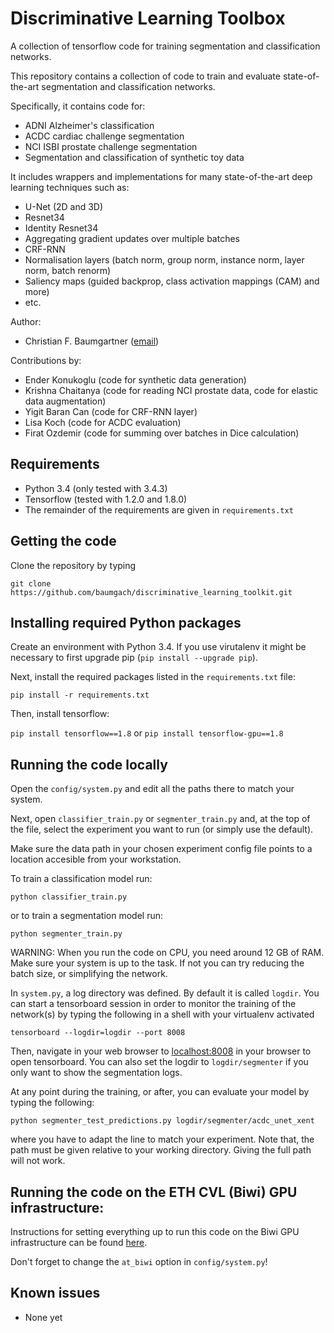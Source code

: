 # Discriminative Learning Toolbox

A collection of tensorflow code for training segmentation and classification networks. 



This repository contains a collection of code to train and evaluate state-of-the-art 
segmentation and classification networks. 

Specifically, it contains code for:

- ADNI Alzheimer's classification
- ACDC cardiac challenge segmentation
- NCI ISBI prostate challenge segmentation
- Segmentation and classification of synthetic toy data

It includes wrappers and implementations for many state-of-the-art deep learning techniques
such as:
 - U-Net (2D and 3D)
 - Resnet34
 - Identity Resnet34
 - Aggregating gradient updates over multiple batches
 - CRF-RNN
 - Normalisation layers (batch norm, group norm, instance norm, layer norm, batch renorm)
 - Saliency maps (guided backprop, class activation mappings (CAM) and more)
 - etc. 

Author:
 - Christian F. Baumgartner ([email](mailto:baumgartner@vision.ee.ethz.ch))

Contributions by:
 - Ender Konukoglu (code for synthetic data generation)
 - Krishna Chaitanya (code for reading NCI prostate data, code for elastic data augmentation)
 - Yigit Baran Can (code for CRF-RNN layer)
 - Lisa Koch (code for ACDC evaluation)
 - Firat Ozdemir (code for summing over batches in Dice calculation)

## Requirements 

- Python 3.4 (only tested with 3.4.3)
- Tensorflow (tested with 1.2.0 and 1.8.0)
- The remainder of the requirements are given in `requirements.txt`

## Getting the code

Clone the repository by typing

``` git clone https://github.com/baumgach/discriminative_learning_toolkit.git ```


## Installing required Python packages

Create an environment with Python 3.4. If you use virutalenv it 
might be necessary to first upgrade pip (``` pip install --upgrade pip ```).

Next, install the required packages listed in the `requirements.txt` file:

``` pip install -r requirements.txt ```

Then, install tensorflow:

``` pip install tensorflow==1.8 ```
or
``` pip install tensorflow-gpu==1.8 ```


## Running the code locally

Open the `config/system.py` and edit all the paths there to match your system.

Next, open `classifier_train.py` or `segmenter_train.py` and, at the top of the file, select the experiment you want to run (or simply use the default).

Make sure the data path in your chosen experiment config file points to a location accesible
from your workstation. 

To train a classification model run:

``` python classifier_train.py ```

or to train a segmentation model run:

``` python segmenter_train.py ```

WARNING: When you run the code on CPU, you need around 12 GB of RAM. Make sure your system is up to the task. If not you can try reducing the batch size, or simplifying the network. 

In `system.py`, a log directory was defined. By default it is called `logdir`. You can start a tensorboard
session in order to monitor the training of the network(s) by typing the following in a shell with your virtualenv
activated

``` tensorboard --logdir=logdir --port 8008 ```

Then, navigate in your web browser to [localhost:8008](localhost:8008) in your browser to open tensorboard.
You can also set the logdir to `logdir/segmenter` if you only want to show the 
segmentation logs.

At any point during the training, or after, you can evaluate your model by typing the following:

``` python segmenter_test_predictions.py logdir/segmenter/acdc_unet_xent ```

where you have to adapt the line to match your experiment. Note that, the path must be given relative to your
working directory. Giving the full path will not work.


## Running the code on the ETH CVL (Biwi) GPU infrastructure:

Instructions for setting everything up to run this code on the Biwi GPU 
infrastructure can be found [here](https://git.ee.ethz.ch/baumgach/biwi_tensorflow_setup_instructions).

Don't forget to change the `at_biwi` option in `config/system.py`! 

## Known issues

 - None yet
